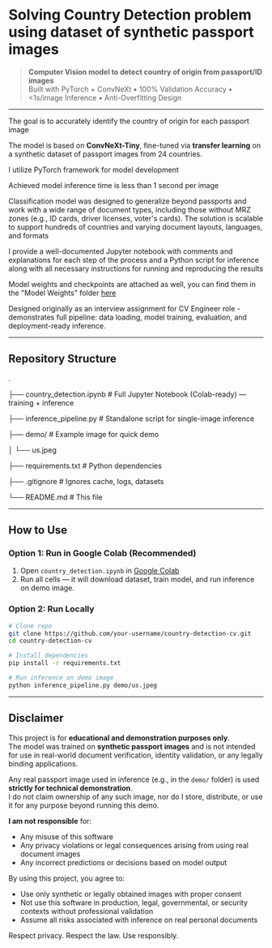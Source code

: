 # Solving Country Detection problem using dataset of synthetic passport images

> **Computer Vision model to detect country of origin from passport/ID images**  
> Built with PyTorch + ConvNeXt • 100% Validation Accuracy • <1s/image Inference • Anti-Overfitting Design

---

The goal is to accurately identify the country of origin for each passport image

The model is based on **ConvNeXt-Tiny**, fine-tuned via **transfer learning** on a synthetic dataset of passport images from 24 countries.

I utilize PyTorch framework for model development

Achieved model inference time is less than 1 second per image

Classification model was designed to generalize beyond passports and work with a wide range of document types, including those without MRZ zones (e.g., ID cards, driver licenses, voter's cards). The solution is scalable to support hundreds of countries and varying document layouts, languages, and formats

I provide a well-documented Jupyter notebook with comments and explanations for each step of the process and a Python script for inference along with all necessary instructions for running and reproducing the results

Model weights and checkpoints are attached as well, you can find them in the "Model Weights" folder [here](https://drive.google.com/drive/folders/1d9qvSa7vnQ8-QJZ8EZpyV0_qEUlK8ACg?usp=drive_link)

Designed originally as an interview assignment for CV Engineer role - demonstrates full pipeline: data loading, model training, evaluation, and deployment-ready inference.

---

## Repository Structure
.

├── country_detection.ipynb # Full Jupyter Notebook (Colab-ready) — training + inference

├── inference_pipeline.py # Standalone script for single-image inference

├── demo/ # Example image for quick demo

│ └── us.jpeg

├── requirements.txt # Python dependencies

├── .gitignore # Ignores cache, logs, datasets

└── README.md # This file

---

## How to Use

### Option 1: Run in Google Colab (Recommended)
1. Open `country_detection.ipynb` in [Google Colab](https://colab.research.google.com/)
2. Run all cells — it will download dataset, train model, and run inference on demo image.

### Option 2: Run Locally
```bash
# Clone repo
git clone https://github.com/your-username/country-detection-cv.git
cd country-detection-cv

# Install dependencies
pip install -r requirements.txt

# Run inference on demo image
python inference_pipeline.py demo/us.jpeg
```
---

## Disclaimer

This project is for **educational and demonstration purposes only**.  
The model was trained on **synthetic passport images** and is not intended for use in real-world document verification, identity validation, or any legally binding applications.

Any real passport image used in inference (e.g., in the `demo/` folder) is used **strictly for technical demonstration**.  
I do not claim ownership of any such image, nor do I store, distribute, or use it for any purpose beyond running this demo.

**I am not responsible** for:
- Any misuse of this software
- Any privacy violations or legal consequences arising from using real document images
- Any incorrect predictions or decisions based on model output

By using this project, you agree to:
- Use only synthetic or legally obtained images with proper consent
- Not use this software in production, legal, governmental, or security contexts without professional validation
- Assume all risks associated with inference on real personal documents

Respect privacy. Respect the law. Use responsibly.
